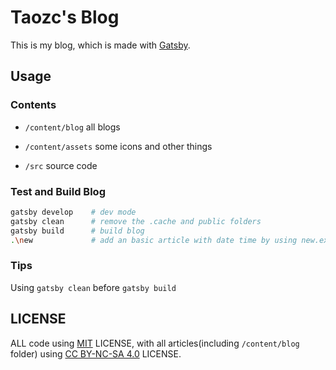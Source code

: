 # Taozc's Blog

This is my blog, which is made with [Gatsby](https://www.gatsbyjs.org/).

## Usage

### Contents

- `/content/blog` all blogs

- `/content/assets` some icons and other things

- `/src` source code

### Test and Build Blog

```bash
gatsby develop    # dev mode
gatsby clean      # remove the .cache and public folders
gatsby build      # build blog
.\new             # add an basic article with date time by using new.exe
```

### Tips

Using `gatsby clean` before `gatsby build`

## LICENSE

ALL code using [MIT](LICENSE) LICENSE,
with all articles(including `/content/blog` folder) using
[CC BY-NC-SA 4.0](https://creativecommons.org/licenses/by-nc-sa/4.0/)
LICENSE.

